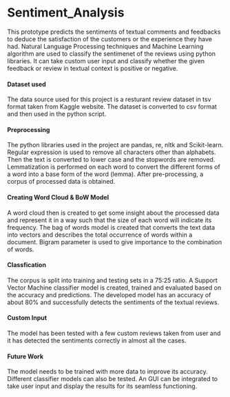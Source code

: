 # Sentiment_Analysis


This prototype predicts the sentiments of textual comments and feedbacks to deduce the satisfaction of the customers or the experience they have had. Natural Language Processing techniques and Machine Learning algorithm are used to classify the sentimenet of the reviews using python libraries. It can take custom user input and classify whether the given feedback or review in textual context is positive or negative.

#### Dataset used
The data source used for this project is a resturant review dataset in tsv format taken from Kaggle website. The dataset is converted to csv format and then used in the python script.

#### Preprocessing
The python libraries used in the project are pandas, re, nltk and Scikit-learn. Regular expression is used to remove all characters other than alphabets. Then the text is converted to lower case and the stopwords are removed. Lemmatization is performed on each word to convert the different forms of a word into a base form of the word (lemma). After pre-processing, a corpus of processed data is obtained.

#### Creating Word Cloud & BoW Model 
A word cloud then is created to get some insight about the processed data and represent it in a way such that the size of each word will indicate its frequency. The bag of words model is created that converts the text data into vectors and describes the total occurrence of words within a document. Bigram parameter is used to give importance to the combination of words. 

#### Classfication
The corpus is split into training and testing sets in a 75:25 ratio. A Support Vector Machine classifier model is created, trained and evaluated based on the accuracy and predictions. The developed model has an accuracy of about 80% and successfully detects the sentiments of the textual reviews. 

#### Custom Input
The model has been tested with a few custom reviews taken from user and it has detected the sentiments correctly in almost all the cases.

#### Future Work
The model needs to be trained with more data to improve its accuracy. Different classifier models can also be tested. An GUI can be integrated to take user input and display the results for its seamless functioning.
